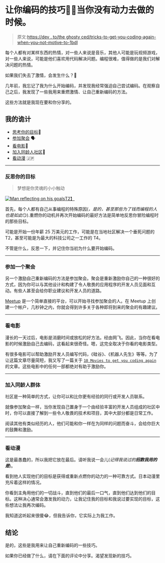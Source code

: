 # 让你编码的技巧👨‍💻当你没有动力去做的时候。

> 原文:[https://dev . to/the ghosty ced/tricks-to-get-you-coding-again-when-you-not-motive-to-1bdl](https://dev.to/theghostyced/tricks-to-get-you-coding-again-when-you-aren-t-motivated-to-1bdl)

每个人都有对某样东西的热情，对一些人来说是音乐，其他人可能是玩视频游戏，对一些人来说，可能是他们喜欢用代码解决问题。编程很难，值得做的是我们对解决问题的热情。

如果我们失去了激情，会发生什么？🤔

几年前，我忘记了我为什么开始编码，并发现我经常强迫自己尝试编码。在观察自己之后，我发现了一些我用来重燃激情、让自己重新编码的方法。

这些方法就是我现在要和你分享的。

## [](#my-tricks)我的诡计

*   [思考你的目标](#chapter-1)🏅
*   [参加聚会](#chapter-2) 🗣
*   [看电影](#chapter-3)🍿
*   [加入同龄人社区](#chapter-4)👥
*   [看动漫](#chapter-5) 🇯🇵

* * *

### [](#reflecting-on-your-goals)反思你的目标

> 梦想是你灵魂的小小触动

[![Man reflecting on his goals](../Images/4fc75eb0915a76985ddd2773431d46db.png)T2】](https://res.cloudinary.com/practicaldev/image/fetch/s--HvUXMjwD--/c_limit%2Cf_auto%2Cfl_progressive%2Cq_auto%2Cw_880/https://mk0relationship4gjny.kinstacdn.com/wp-content/uploads/2014/01/reflection-time.jpg)

首先，每个人都有自己从事编程的特殊原因(*，是的，甚至那些为了钱而编程的人也是如此*😏).重燃你的动机并再次开始编码的最好方法是简单地反思你冒险编程时的那些目标。

可能是开始一份年薪 25 万美元的工作，可能是在当地社区解决一个垂死问题的 T2，甚至可能是为最大的科技公司之一工作的 T4。

不管是什么，反思一下，并记住你当初为什么要开始编码。

* * *

### [](#attending-a-meetup)参加一个聚会

另一个激励自己重新编码的方法是参加聚会。聚会是重新激励你自己的一种很好的方式，因为你可以与其他设计和构建了令人敬畏的应用程序的开发人员见面和互动。有些人甚至会给你职业建议和开发人员的道路。

[Meetup](//meetup.com) 是一个简单直接的平台，可以开始寻找参加聚会的人。在 Meetup 上创建一个帐户，几秒钟之内，你就会得到许多关于各种即将到来的聚会的有趣建议。

* * *

### [](#watching-a-movie)看电影

漫长的一天过后，电影是消磨时间或放松的好方法。经由网飞。因此，当你在看电影的时候激励自己去编码，这看起来很奇怪。嗯，这完全取决于你看的电影类型。

有很多电影可以帮助激励开发人员编写代码，《硅谷》、《机器人先生》等等。为了让这篇文章尽量简短，我又写了一篇关于 [`10 Movies to get you coding again`](https://medium.com/the-andela-way/10-movies-to-get-you-coding-again-3d463b1bd9af) 的文章。这些电影中的任何一部都绝对有助于激励你。

* * *

### [](#joining-a-community-of-peers)加入同龄人群体

社区是一种简单的方式，让你可以和比你更有经验的同行或开发人员联系。

就像参加聚会一样，当你发现自己置身于一个由经验丰富的开发人员组成的社区中时，你可以直接了解到一些令人敬畏的技术和项目，其中大部分都是日常工作。

阅读其他有类似经历的人，他们可能和你一样在为同样的问题而奋斗，会给你巨大的鼓舞和激励。

* * *

### [](#watching-anime)看动漫

这是最愚蠢的，所以我把它放在最后。请听我说一会儿(*记得我说过的**招数我用的是***)。

看到他人实现他们的目标是获得或重新点燃你的动力的一种可靠方式。日本动漫里充斥着这样的情况。

你看到主角用他们的一切战斗，直到他们的最后一口气，直到他们达到他们的目标。这种决心通常会激发我的动力，让我记住我的目标和我说过要实现的目标，这些想法让我再次编码。

我知道这听起来很傻😂，但我告诉你，它实际上为我工作。

## [](#conclusion)结论

是的，这些是我用来让自己重新编码的一些技巧。

如果你已经做了什么，请在下面的评论中分享。渴望发现新的技巧。